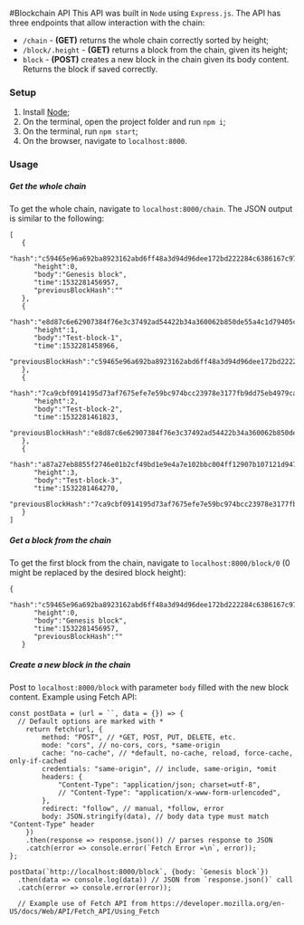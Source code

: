 #Blockchain API
This API was built in `Node` using `Express.js`. The API has three endpoints that allow interaction with the chain:

- `/chain` - **(GET)** returns the whole chain correctly sorted by height;
- `/block/.height` - **(GET)** returns a block from the chain, given its height;
- `block` - **(POST)** creates a new block in the chain given its body content. Returns the block if saved correctly.

### Setup
1. Install [Node](https://nodejs.org);
2. On the terminal, open the project folder and run `npm i`;
3. On the terminal, run `npm start`;
4. On the browser, navigate to `localhost:8000`.

### Usage
##### Get the whole chain
To get the whole chain, navigate to `localhost:8000/chain`. The JSON output is similar to the following:

```
[  
   {  
      "hash":"c59465e96a692ba8923162abd6ff48a3d94d96dee172bd222284c6386167c978",
      "height":0,
      "body":"Genesis block",
      "time":1532281456957,
      "previousBlockHash":""
   },
   {  
      "hash":"e8d87c6e62907384f76e3c37492ad54422b34a360062b850de55a4c1d79405c9",
      "height":1,
      "body":"Test-block-1",
      "time":1532281458966,
      "previousBlockHash":"c59465e96a692ba8923162abd6ff48a3d94d96dee172bd222284c6386167c978"
   },
   {  
      "hash":"7ca9cbf0914195d73af7675efe7e59bc974bcc23978e3177fb9dd75eb4979ca4",
      "height":2,
      "body":"Test-block-2",
      "time":1532281461823,
      "previousBlockHash":"e8d87c6e62907384f76e3c37492ad54422b34a360062b850de55a4c1d79405c9"
   },
   {  
      "hash":"a87a27eb8855f2746e01b2cf49bd1e9e4a7e102bbc004ff12907b107121d9477",
      "height":3,
      "body":"Test-block-3",
      "time":1532281464270,
      "previousBlockHash":"7ca9cbf0914195d73af7675efe7e59bc974bcc23978e3177fb9dd75eb4979ca4"
   }
]
```

##### Get a block from the chain
To get the first block from the chain, navigate to `localhost:8000/block/0` (0 might be replaced by the desired block height):

```
{  
      "hash":"c59465e96a692ba8923162abd6ff48a3d94d96dee172bd222284c6386167c978",
      "height":0,
      "body":"Genesis block",
      "time":1532281456957,
      "previousBlockHash":""
   }
```

##### Create a new block in the chain
Post to `localhost:8000/block` with parameter `body` filled with the new block content. Example using Fetch API:

```
const postData = (url = ``, data = {}) => {
  // Default options are marked with *
    return fetch(url, {
        method: "POST", // *GET, POST, PUT, DELETE, etc.
        mode: "cors", // no-cors, cors, *same-origin
        cache: "no-cache", // *default, no-cache, reload, force-cache, only-if-cached
        credentials: "same-origin", // include, same-origin, *omit
        headers: {
            "Content-Type": "application/json; charset=utf-8",
            // "Content-Type": "application/x-www-form-urlencoded",
        },
        redirect: "follow", // manual, *follow, error
        body: JSON.stringify(data), // body data type must match "Content-Type" header
    })
    .then(response => response.json()) // parses response to JSON
    .catch(error => console.error(`Fetch Error =\n`, error));
};

postData(`http://localhost:8000/block`, {body: `Genesis block`})
  .then(data => console.log(data)) // JSON from `response.json()` call
  .catch(error => console.error(error));
  
  // Example use of Fetch API from https://developer.mozilla.org/en-US/docs/Web/API/Fetch_API/Using_Fetch
``` 